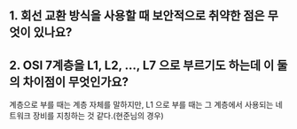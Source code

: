 ## 1. 회선 교환 방식을 사용할 때 보안적으로 취약한 점은 무엇이 있나요?





## 2. OSI 7계층을 L1, L2, ..., L7 으로 부르기도 하는데 이 둘의 차이점이 무엇인가요?

계층으로 부를 때는 계층 자체를 말하지만, L1 으로 부를 때는 그 계층에서 사용되는 네트워크 장비를 지칭하는 것 같다.(현준님의 경우)